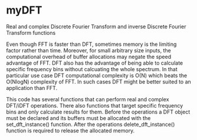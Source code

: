# myDFT
Real and complex Discrete Fourier Transform and inverse Discrete Fourier Transform functions

Even though FFT is faster than DFT, sometimes memory is the limiting factor rather than time. Moreover, for small arbitrary size inputs, the computational overhead of buffer allocations may negate the speed advantage of FFT. DFT also has the advantage of being able to calculate specific frequency bins without calcuating the whole spectrum. In that particular use case DFT computational complexity is O(N) which beats the O(NlogN) complexity of FFT. In such cases DFT might be better suited to an application than FFT.

This code has several functions that can perform real and complex DFT/iDFT operations. There also functions that target specific frequency bins and only calculate results for them. Before the operations a DFT object must be declared and its buffers must be allocated with the set_dft_instance() function. After the operations delete_dft_instance() function is required to release the allocated memory.  
